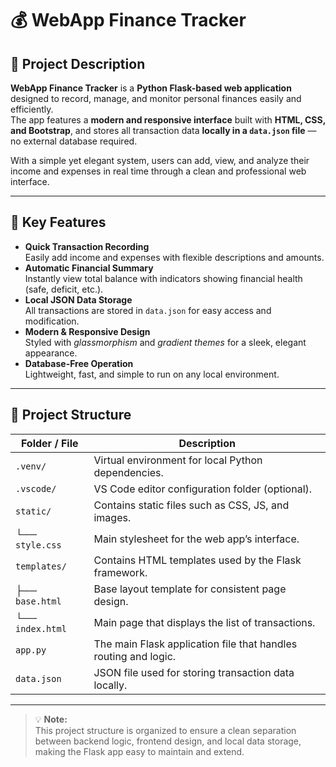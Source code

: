 # 💰 WebApp Finance Tracker

## 🧭 Project Description
**WebApp Finance Tracker** is a **Python Flask-based web application** designed to record, manage, and monitor personal finances easily and efficiently.  
The app features a **modern and responsive interface** built with **HTML, CSS, and Bootstrap**, and stores all transaction data **locally in a `data.json` file** — no external database required.

With a simple yet elegant system, users can add, view, and analyze their income and expenses in real time through a clean and professional web interface.

---

## 🌟 Key Features
- **Quick Transaction Recording**  
  Easily add income and expenses with flexible descriptions and amounts.  
- **Automatic Financial Summary**  
  Instantly view total balance with indicators showing financial health (safe, deficit, etc.).  
- **Local JSON Data Storage**  
  All transactions are stored in `data.json` for easy access and modification.  
- **Modern & Responsive Design**  
  Styled with *glassmorphism* and *gradient themes* for a sleek, elegant appearance.  
- **Database-Free Operation**  
  Lightweight, fast, and simple to run on any local environment.  

---

## 📂 Project Structure

| Folder / File           | Description |
|--------------------------|-------------|
| `.venv/`                 | Virtual environment for local Python dependencies. |
| `.vscode/`               | VS Code editor configuration folder (optional). |
| `static/`                | Contains static files such as CSS, JS, and images. |
| └── `style.css`          | Main stylesheet for the web app’s interface. |
| `templates/`             | Contains HTML templates used by the Flask framework. |
| ├── `base.html`          | Base layout template for consistent page design. |
| └── `index.html`         | Main page that displays the list of transactions. |
| `app.py`                 | The main Flask application file that handles routing and logic. |
| `data.json`              | JSON file used for storing transaction data locally. |

---

> 💡 **Note:**  
> This project structure is organized to ensure a clean separation between backend logic, frontend design, and local data storage, making the Flask app easy to maintain and extend.
